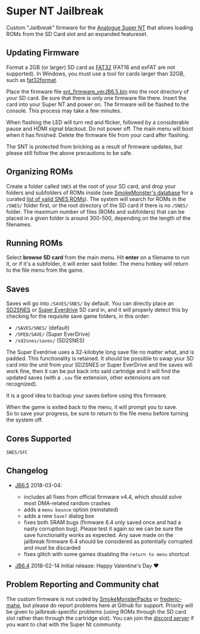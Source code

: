 # Super NT Jailbreak

Custom "*Jailbreak*" firmware for the [Analogue Super
NT](https://www.analogue.co/pages/super-nt/) that allows loading ROMs
from the SD Card slot and an expanded featureset. 

## Updating Firmware 

Format a 2GB (or larger) SD card as
[FAT32](https://en.wikipedia.org/wiki/FAT32) (FAT16 and exFAT are not
supported). In Windows, you must use a tool for cards larger than
32GB, such as
[fat32format](http://www.ridgecrop.demon.co.uk/index.htm?guiformat.htm).

Place the firmware file
[snt_firmware_verJB6.5.bin](https://github.com/SmokeMonsterPacks/Super-NT-Jailbreak/releases/download/v6.5/snt_firmware_verJB6.5.bin)
into the root directory of your SD card.  Be sure that there is only
one firmware file there.  Insert the card into your Super NT and power
on. The firmware will be flashed to the console. This process may
take a few minutes.

When flashing the LED will turn red and flicker, followed by a
considerable pause and HDMI signal blackout.  Do not power off.
The main menu will boot when it has finished. Delete the firmware
file from your card after flashing.

The SNT is protected from bricking as a result of firmware updates,
but please still follow the above precautions to be safe.

## Organizing ROMs

Create a folder called `SNES` at the root of your SD card, and drop
your folders and subfolders of ROMs inside (see [SmokeMonster's
database](https://github.com/SmokeMonsterPacks/EverDrive-Packs-Lists-Database)
for a curated [list of valid SNES
ROMs](https://github.com/SmokeMonsterPacks/EverDrive-Packs-Lists-Database/raw/master/EverDrive%20Pack%20SMDBs/Super%20EverDrive%20%26%20SD2SNES%20SMDB.txt)).
The system will search for ROMs in the `/SNES/` folder first, or the
root directory of the SD card if there is no `/SNES/` folder.  The
maximum number of files (ROMs and subfolders) that can be placed in a
given folder is around 300-500, depending on the length of the
filenames.

## Running ROMs

Select **browse SD card** from the main menu.  Hit **enter** on a
filename to run it, or if it's a subfolder, it will enter said folder.
The menu hotkey will return to the file menu from the game.

## Saves

Saves will go into `/SAVES/SNES/` by default.  You can directly place
an [SD2SNES](http://sd2snes.de/) or [Super
Everdrive](https://krikzz.com/store/home/13-super-everdrive-v2.html)
SD card in, and it will properly detect this by checking for the
requisite save game folders, in this order:

- `/SAVES/SNES/` (default)
- `/SPED/SAVE/` (Super EverDrive)
- `/sd2snes/saves/` (SD2SNES)

The Super Everdrive uses a 32-kilobyte long save file no matter what,
and is padded.  This functionality is retained.  It should be possible
to swap your SD card into the unit from your SD2SNES or Super
EverDrive and the saves will work fine, then it can be put back into
said cartridge and it will find the updated saves (with a `.sav` file
extension, other extensions are not recognized).

It is a good idea to backup your saves before using this firmware.

When the game is exited back to the menu, it will prompt you to save.  
So to save your progress, be sure to return to the file menu before 
turning the system off.

## Cores Supported

`SNES/SFC`

## Changelog

- [JB6.5](https://github.com/SmokeMonsterPacks/Super-NT-Jailbreak/releases/download/v6.5/snt_firmware_verJB6.5.bin) 2018-03-04:
  - includes all fixes from official firmware v4.4, which should
    solve most DMA-related random crashes
  - adds a `menu bounce` option (reinstated)
  - adds a new `Save?` dialog box
  - fixes both SRAM bugs (firmware 6.4 only saved once and had a nasty
    corruption bug). Please test it again so we can be sure the save
    functionality works as expected. Any save made on the jailbreak
    firmware 6.4 should be considered as potentially corrupted and
    must be discarded
  - fixes glitch with some games disabling the `return to menu`
    shortcut
    
- [JB6.4](https://github.com/SmokeMonsterPacks/Super-NT-Jailbreak/releases/download/v6.4/snt_firmware_verJB6.4.bin) 2018-02-14 Initial release: Happy Valentine's Day :heart:

## Problem Reporting and Community chat

The custom firmware is not coded by
[SmokeMonsterPacks](https://github.com/SmokeMonsterPacks) or
[frederic-mahe](https://github.com/frederic-mahe), but please do
report problems here at Github for support. Priority will be given to
jailbreak-specific problems (using ROMs through the SD card slot
rather than through the cartridge slot). You can join the [discord
server](https://discord.gg/EX57xnF) if you want to chat with the Super
Nt community.
